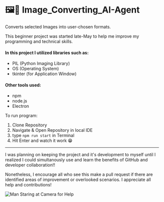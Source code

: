 <h1>🖼️🤖 Image_Converting_AI-Agent</h1> 

Converts selected Images into user-chosen formats.

This beginner project was started late-May to help me improve my programming and technical skills.

#### In this project I utilized libraries such as:
 - PIL (Python Imaging Library)
 - OS (Operating System)
 - tkinter (for Application Window)

#### Other tools used:
 - npm
 - node.js
 - Electron


To run program:
1. Clone Repository
2. Navigate & Open Repository in local IDE
3. type ```npm run start``` in Terminal
4. Hit Enter and watch it work 😁

<hr>

I was planning on keeping the project and it's development to myself until I realized I could simultanously use and learn the benefits of GitHub and developer collaboration!!

Nonetheless, I encourage all who see this make a pull request if there are identified areas of improvement or overlooked scenarios. I appreciate all help and contributions!

![Man Staring at Camera for Help](https://media3.giphy.com/media/v1.Y2lkPTc5MGI3NjExZTZsaml2aHo4OXlhanJjdWlwYmFrbWdscmFicHlrdXVlYml0aWdzZCZlcD12MV9pbnRlcm5hbF9naWZfYnlfaWQmY3Q9Zw/a5viI92PAF89q/giphy.gif)

